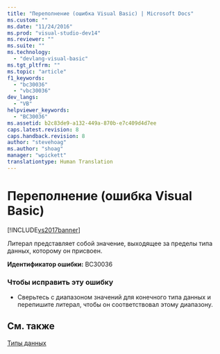 ```yaml
---
title: "Переполнение (ошибка Visual Basic) | Microsoft Docs"
ms.custom: ""
ms.date: "11/24/2016"
ms.prod: "visual-studio-dev14"
ms.reviewer: ""
ms.suite: ""
ms.technology: 
  - "devlang-visual-basic"
ms.tgt_pltfrm: ""
ms.topic: "article"
f1_keywords: 
  - "bc30036"
  - "vbc30036"
dev_langs: 
  - "VB"
helpviewer_keywords: 
  - "BC30036"
ms.assetid: b2c83de9-a132-449a-870b-e7c409d4d7ee
caps.latest.revision: 8
caps.handback.revision: 8
author: "stevehoag"
ms.author: "shoag"
manager: "wpickett"
translationtype: Human Translation
---
```

# Переполнение (ошибка Visual Basic)
[!INCLUDE[vs2017banner](../../../csharp/includes/vs2017banner.md)]

Литерал представляет собой значение, выходящее за пределы типа данных, которому он присвоен.  
  
 **Идентификатор ошибки:** BC30036  
  
### Чтобы исправить эту ошибку  
  
-   Сверьтесь с диапазоном значений для конечного типа данных и перепишите литерал, чтобы он соответствовал этому диапазону.  
  
## См. также  
 [Типы данных](../../../visual-basic/language-reference/data-types/data-type-summary.md)